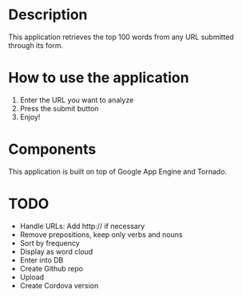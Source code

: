
# Description
This application retrieves the top 100 words from any URL submitted through its form.

# How to use the application
1. Enter the URL you want to analyze
2. Press the submit button
3. Enjoy!

# Components
This application is built on top of Google App Engine and Tornado.

# TODO
+ Handle URLs: Add http:// if necessary
+ Remove prepositions, keep only verbs and nouns
+ Sort by frequency
+ Display as word cloud
+ Enter into DB
+ Create Github repo
+ Upload
+ Create Cordova version
